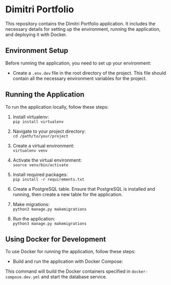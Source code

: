 # Dimitri Portfolio

This repository contains the Dimitri Portfolio application. It includes the necessary details for setting up the environment, running the application, and deploying it with Docker.

## Environment Setup

Before running the application, you need to set up your environment:

- Create a `.env.dev` file in the root directory of the project. This file should contain all the necessary environment variables for the project.

## Running the Application

To run the application locally, follow these steps:

1. Install virtualenv:  
`pip install virtualenv`

2. Navigate to your project directory:  
`cd /path/to/your/project`

3. Create a virtual environment:  
`virtualenv venv`

4. Activate the virtual environment:  
`source venv/bin/activate`

5. Install required packages:  
`pip install -r requirements.txt`

6. Create a PostgreSQL table. Ensure that PostgreSQL is installed and running, then create a new table for the application.  

7. Make migrations:  
`python3 manage.py makemigrations`

8. Run the application:  
`python3 manage.py makemigrations`

## Using Docker for Development

To use Docker for running the application, follow these steps:

- Build and run the application with Docker Compose:

This command will build the Docker containers specified in `docker-compose.dev.yml` and start the database service.

